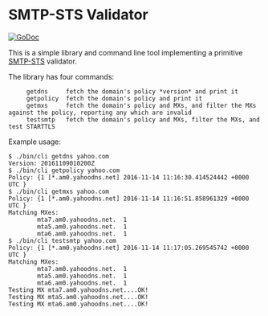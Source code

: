 # SMTP-STS Validator

[![GoDoc](https://godoc.org/github.com/danmarg/smtp-sts?status.svg)](https://godoc.org/github.com/danmarg/smtp-sts)

This is a simple library and command line tool implementing a primitive
[SMTP-STS](https://datatracker.ietf.org/doc/draft-ietf-uta-mta-sts/)
validator.

The library has four commands:
~~~
     getdns     fetch the domain's policy *version* and print it
     getpolicy  fetch the domain's policy and print it
     getmxs     fetch the domain's policy and MXs, and filter the MXs against the policy, reporting any which are invalid
     testsmtp   fetch the domain's policy and MXs, filter the MXs, and test STARTTLS
~~~

Example usage:
~~~
$ ./bin/cli getdns yahoo.com                                                                                  
Version: 20161109010200Z
$ ./bin/cli getpolicy yahoo.com                                                                               
Policy: {1 [*.am0.yahoodns.net] 2016-11-14 11:16:30.414524442 +0000 UTC }
$ ./bin/cli getmxs yahoo.com                                                                                  
Policy: {1 [*.am0.yahoodns.net] 2016-11-14 11:16:51.858961329 +0000 UTC }
Matching MXes: 
        mta7.am0.yahoodns.net.  1
        mta5.am0.yahoodns.net.  1
        mta6.am0.yahoodns.net.  1
$ ./bin/cli testsmtp yahoo.com                                                                                
Policy: {1 [*.am0.yahoodns.net] 2016-11-14 11:17:05.269545742 +0000 UTC }
Matching MXes: 
        mta7.am0.yahoodns.net.  1
        mta5.am0.yahoodns.net.  1
        mta6.am0.yahoodns.net.  1
Testing MX mta7.am0.yahoodns.net....OK!
Testing MX mta5.am0.yahoodns.net....OK!
Testing MX mta6.am0.yahoodns.net....OK!
~~~
